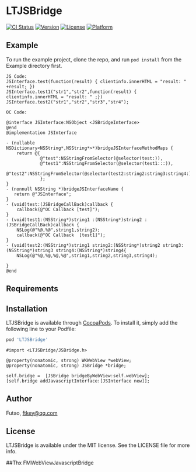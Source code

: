 # LTJSBridge

[![CI Status](https://img.shields.io/travis/Futao/LTJSBridge.svg?style=flat)](https://travis-ci.org/Futao/LTJSBridge)
[![Version](https://img.shields.io/cocoapods/v/LTJSBridge.svg?style=flat)](https://cocoapods.org/pods/LTJSBridge)
[![License](https://img.shields.io/cocoapods/l/LTJSBridge.svg?style=flat)](https://cocoapods.org/pods/LTJSBridge)
[![Platform](https://img.shields.io/cocoapods/p/LTJSBridge.svg?style=flat)](https://cocoapods.org/pods/LTJSBridge)

## Example

To run the example project, clone the repo, and run `pod install` from the Example directory first.

```
JS Code:
JSInterface.test(function(result) { clientinfo.innerHTML = "result: " +result; })
JSInterface.test1("str1","str2",function(result) { clientinfo.innerHTML = "result: " ;})
JSInterface.test2("str1","str2","str3","str4");

```

```
OC Code:

@interface JSInterface:NSObject <JSBridgeInterface>
@end
@implementation JSInterface

- (nullable NSDictionary<NSString*,NSString*>*)bridgeJSInterfaceMethodMaps {
    return @{
             @"test":NSStringFromSelector(@selector(test:)),
             @"test1":NSStringFromSelector(@selector(test1:::)),
             @"test2":NSStringFromSelector(@selector(test2:string2:string3:string4:))
             };
}
- (nonnull NSString *)bridgeJSInterfaceName {
   return @"JSInterface";
}
- (void)test:(JSBridgeCallBack)callback {
    callback(@"OC Callback [test]");
}
- (void)test1:(NSString*)string1 :(NSString*)string2 :(JSBridgeCallBack)callback {
    NSLog(@"%@,%@",string1,string2);
    callback(@"OC Callback  [test1]");
}
- (void)test2:(NSString*)string1 string2:(NSString*)string2 string3:(NSString*)string3 string4:(NSString*)string4{
    NSLog(@"%@,%@,%@,%@",string1,string2,string3,string4);
    
}
@end
```

## Requirements

## Installation

LTJSBridge is available through [CocoaPods](https://cocoapods.org). To install
it, simply add the following line to your Podfile:

```ruby
pod 'LTJSBridge'
```

```
#import <LTJSBridge/JSBridge.h>

@property(nonatomic, strong) WKWebView *webView;
@property(nonatomic, strong) JSBridge *bridge;

self.bridge =  [JSBridge bridgeByWebView:self.webView];
[self.bridge addJavascriptInterface:[JSInterface new]];

```

## Author

Futao, ftkey@qq.com

## License

LTJSBridge is available under the MIT license. See the LICENSE file for more info.


##Thx
FMWebViewJavascriptBridge
